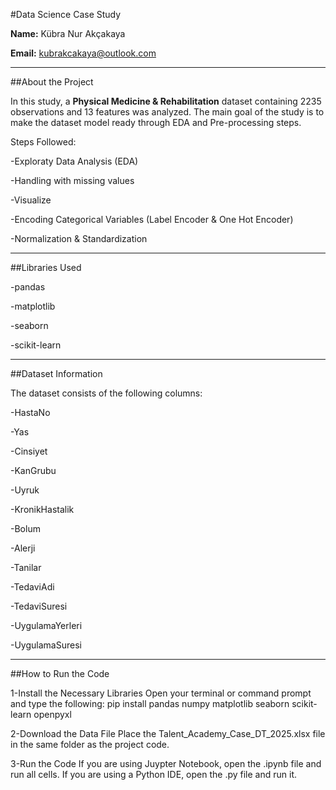 #Data Science Case Study

**Name:** Kübra Nur Akçakaya

**Email:** kubrakcakaya@outlook.com

---

##About the Project

In this study, a **Physical Medicine & Rehabilitation** dataset containing 2235 observations and 13 features was analyzed.
The main goal of the study is to make the dataset model ready through EDA and Pre-processing steps.

Steps Followed:

-Exploraty Data Analysis (EDA)

-Handling with missing values

-Visualize

-Encoding Categorical Variables (Label Encoder & One Hot Encoder)

-Normalization & Standardization

----
##Libraries Used

-pandas

-matplotlib

-seaborn

-scikit-learn

----

##Dataset Information

The dataset consists of the following columns:

-HastaNo

-Yas

-Cinsiyet

-KanGrubu

-Uyruk

-KronikHastalik

-Bolum

-Alerji

-Tanilar

-TedaviAdi

-TedaviSuresi

-UygulamaYerleri

-UygulamaSuresi

---
##How to Run the Code

1-Install the Necessary Libraries
Open your terminal or command prompt and type the following:
pip install pandas numpy matplotlib seaborn scikit-learn openpyxl

2-Download the Data File
Place the Talent_Academy_Case_DT_2025.xlsx file in the same folder as the project code.

3-Run the Code
If you are using Juypter Notebook, open the .ipynb file and run all cells.
If you are using a Python IDE, open the .py file and run it.

